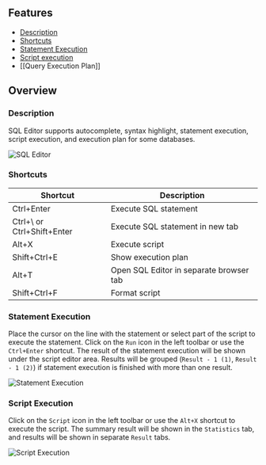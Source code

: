 ## Features
* [Description](#description)
* [Shortcuts](#shortcuts)
* [Statement Execution](#statement-execution)
* [Script execution](#script-execution)
* [[Query Execution Plan]]

## Overview

### Description
SQL Editor supports autocomplete, syntax highlight, statement execution, script execution, and execution plan for some databases.

![SQL Editor](https://github.com/dbeaver/cloudbeaver/wiki/images/sql_editor/sql-editor.png)

### Shortcuts
| Shortcut                   | Description                             |
|----------------------------|-----------------------------------------|
| Ctrl+Enter                 | Execute SQL statement                   |
| Ctrl+\ or Ctrl+Shift+Enter | Execute SQL statement in new tab        |
| Alt+X                      | Execute script                          |
| Shift+Ctrl+E               | Show execution plan                     |
| Alt+T                      | Open SQL Editor in separate browser tab |
| Shift+Ctrl+F               | Format script                           |

### Statement Execution
Place the cursor on the line with the statement or select part of the script to execute the statement. Click on the `Run` icon in the left toolbar or use the `Ctrl+Enter` shortcut. The result of the statement execution will be shown under the script editor area. Results will be grouped (`Result - 1 (1)`, `Result - 1 (2)`) if statement execution is finished with more than one result.

![Statement Execution](https://github.com/dbeaver/cloudbeaver/wiki/images/sql_editor/sql-editor-results.png)

### Script Execution
Click on the `Script` icon in the left toolbar or use the `Alt+X` shortcut to execute the script. The summary result will be shown in the `Statistics` tab, and results will be shown in separate `Result` tabs.

![Script Execution](https://github.com/dbeaver/cloudbeaver/wiki/images/sql_editor/sql-editor-script-executing.png)

